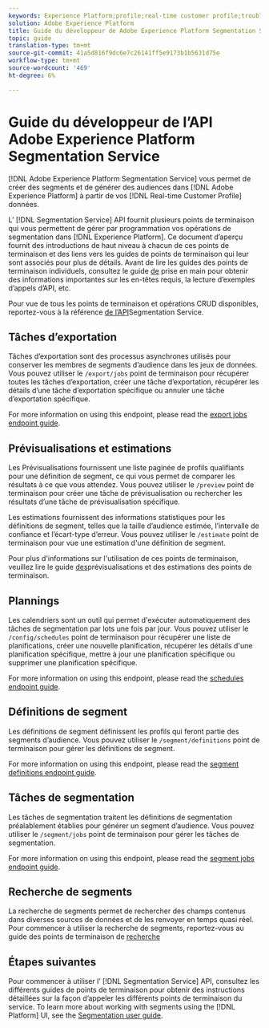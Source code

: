 ```yaml
---
keywords: Experience Platform;profile;real-time customer profile;troubleshooting;API
solution: Adobe Experience Platform
title: Guide du développeur de Adobe Experience Platform Segmentation Service
topic: guide
translation-type: tm+mt
source-git-commit: 41a5d816f9dc6e7c26141ff5e9173b1b5631d75e
workflow-type: tm+mt
source-wordcount: '469'
ht-degree: 6%

---
```



# Guide du développeur de l’API Adobe Experience Platform Segmentation Service

[!DNL Adobe Experience Platform Segmentation Service] vous permet de créer des segments et de générer des audiences dans [!DNL Adobe Experience Platform] à partir de vos [!DNL Real-time Customer Profile] données.

L’ [!DNL Segmentation Service] API fournit plusieurs points de terminaison qui vous permettent de gérer par programmation vos opérations de segmentation dans [!DNL Experience Platform]. Ce document d’aperçu fournit des introductions de haut niveau à chacun de ces points de terminaison et des liens vers les guides de points de terminaison qui leur sont associés pour plus de détails. Avant de lire les guides des points de terminaison individuels, consultez le guide [de](getting-started.md) prise en main pour obtenir des informations importantes sur les en-têtes requis, la lecture d’exemples d’appels d’API, etc.

Pour vue de tous les points de terminaison et opérations CRUD disponibles, reportez-vous à la référence [de l’API](https://www.adobe.io/apis/experienceplatform/home/api-reference.html#!acpdr/swagger-specs/segmentation.yaml)Segmentation Service.

## Tâches d’exportation

Tâches d’exportation sont des processus asynchrones utilisés pour conserver les membres de segments d’audience dans les jeux de données. Vous pouvez utiliser le `/export/jobs` point de terminaison pour récupérer toutes les tâches d’exportation, créer une tâche d’exportation, récupérer les détails d’une tâche d’exportation spécifique ou annuler une tâche d’exportation spécifique.

For more information on using this endpoint, please read the [export jobs endpoint guide](./export-jobs.md).

## Prévisualisations et estimations

Les Prévisualisations fournissent une liste paginée de profils qualifiants pour une définition de segment, ce qui vous permet de comparer les résultats à ce que vous attendez. Vous pouvez utiliser le `/preview` point de terminaison pour créer une tâche de prévisualisation ou rechercher les résultats d’une tâche de prévisualisation spécifique.

Les estimations fournissent des informations statistiques pour les définitions de segment, telles que la taille d’audience estimée, l’intervalle de confiance et l’écart-type d’erreur. Vous pouvez utiliser le `/estimate` point de terminaison pour vue une estimation d&#39;une définition de segment.

Pour plus d&#39;informations sur l&#39;utilisation de ces points de terminaison, veuillez lire le guide [des](./previews-and-estimates.md)prévisualisations et des estimations des points de terminaison.

## Plannings

Les calendriers sont un outil qui permet d&#39;exécuter automatiquement des tâches de segmentation par lots une fois par jour. Vous pouvez utiliser le `/config/schedules` point de terminaison pour récupérer une liste de planifications, créer une nouvelle planification, récupérer les détails d&#39;une planification spécifique, mettre à jour une planification spécifique ou supprimer une planification spécifique.

For more information on using this endpoint, please read the [schedules endpoint guide](./schedules.md).

## Définitions de segment

Les définitions de segment définissent les profils qui feront partie des segments d’audience. Vous pouvez utiliser le `/segment/definitions` point de terminaison pour gérer les définitions de segment.

For more information on using this endpoint, please read the [segment definitions endpoint guide](./segment-definitions.md).

## Tâches de segmentation

Les tâches de segmentation traitent les définitions de segmentation préalablement établies pour générer un segment d’audience. Vous pouvez utiliser le `/segment/jobs` point de terminaison pour gérer les tâches de segmentation.

For more information on using this endpoint, please read the [segment jobs endpoint guide](./segment-jobs.md).

## Recherche de segments

La recherche de segments permet de rechercher des champs contenus dans diverses sources de données et de les renvoyer en temps quasi réel. Pour commencer à utiliser la recherche de segments, reportez-vous au guide des points de terminaison de [recherche](segment-search.md)

## Étapes suivantes

Pour commencer à utiliser l’ [!DNL Segmentation Service] API, consultez les différents guides de points de terminaison pour obtenir des instructions détaillées sur la façon d’appeler les différents points de terminaison du service. To learn more about working with segments using the [!DNL Platform] UI, see the [Segmentation user guide](../ui/overview.md).